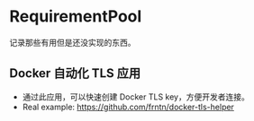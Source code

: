 # RequirementPool

记录那些有用但是还没实现的东西。

## Docker 自动化 TLS 应用

- 通过此应用，可以快速创建 Docker TLS key，方便开发者连接。
- Real example: https://github.com/frntn/docker-tls-helper

